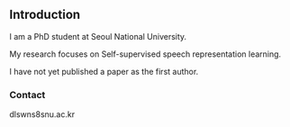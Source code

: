 ## Introduction

I am a PhD student at Seoul National University.

My research focuses on Self-supervised speech representation learning.

I have not yet published a paper as the first author.

### Contact

dlswns8snu.ac.kr
